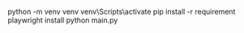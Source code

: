 python -m venv venv
venv\Scripts\activate
pip install -r requirement
playwright install
python main.py